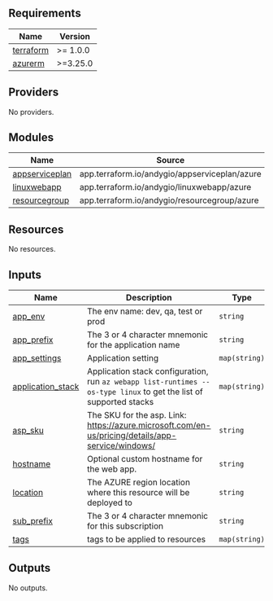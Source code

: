 <!-- BEGINNING OF PRE-COMMIT-TERRAFORM DOCS HOOK -->
## Requirements

| Name | Version |
|------|---------|
| <a name="requirement_terraform"></a> [terraform](#requirement\_terraform) | >= 1.0.0 |
| <a name="requirement_azurerm"></a> [azurerm](#requirement\_azurerm) | >=3.25.0 |

## Providers

No providers.

## Modules

| Name | Source | Version |
|------|--------|---------|
| <a name="module_appserviceplan"></a> [appserviceplan](#module\_appserviceplan) | app.terraform.io/andygio/appserviceplan/azure | 1.0.0 |
| <a name="module_linuxwebapp"></a> [linuxwebapp](#module\_linuxwebapp) | app.terraform.io/andygio/linuxwebapp/azure | 1.0.8 |
| <a name="module_resourcegroup"></a> [resourcegroup](#module\_resourcegroup) | app.terraform.io/andygio/resourcegroup/azure | 1.0.3 |

## Resources

No resources.

## Inputs

| Name | Description | Type | Default | Required |
|------|-------------|------|---------|:--------:|
| <a name="input_app_env"></a> [app\_env](#input\_app\_env) | The env name: dev, qa, test or prod | `string` | n/a | yes |
| <a name="input_app_prefix"></a> [app\_prefix](#input\_app\_prefix) | The 3 or 4 character mnemonic for the application name | `string` | n/a | yes |
| <a name="input_app_settings"></a> [app\_settings](#input\_app\_settings) | Application setting | `map(string)` | `{}` | no |
| <a name="input_application_stack"></a> [application\_stack](#input\_application\_stack) | Application stack configuration, run `az webapp list-runtimes --os-type linux` to get the list of supported stacks | `map(string)` | `{}` | no |
| <a name="input_asp_sku"></a> [asp\_sku](#input\_asp\_sku) | The SKU for the asp. Link: https://azure.microsoft.com/en-us/pricing/details/app-service/windows/ | `string` | `"B1"` | no |
| <a name="input_hostname"></a> [hostname](#input\_hostname) | Optional custom hostname for the web app. | `string` | `null` | no |
| <a name="input_location"></a> [location](#input\_location) | The AZURE region location where this resource will be deployed to | `string` | n/a | yes |
| <a name="input_sub_prefix"></a> [sub\_prefix](#input\_sub\_prefix) | The 3 or 4 character mnemonic for this subscription | `string` | n/a | yes |
| <a name="input_tags"></a> [tags](#input\_tags) | tags to be applied to resources | `map(string)` | `{}` | no |

## Outputs

No outputs.
<!-- END OF PRE-COMMIT-TERRAFORM DOCS HOOK -->

